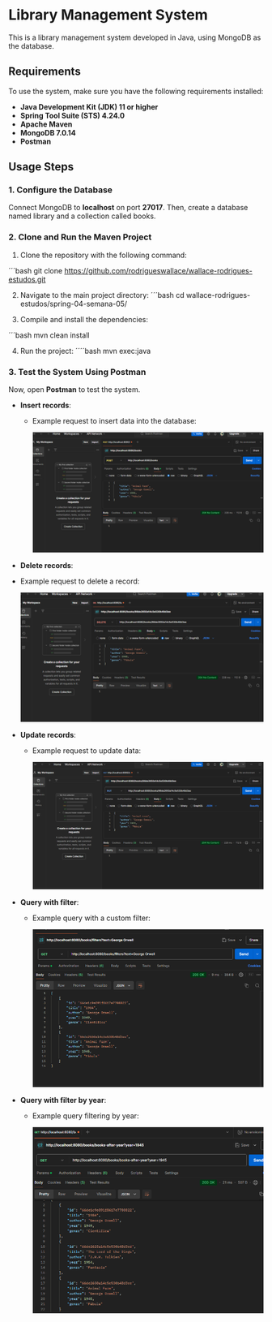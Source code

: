 # Library Management System

This is a library management system developed in Java, using MongoDB as the database.

## Requirements

To use the system, make sure you have the following requirements installed:

- **Java Development Kit (JDK) 11 or higher**
- **Spring Tool Suite (STS) 4.24.0**
- **Apache Maven**
- **MongoDB 7.0.14**
- **Postman**

## Usage Steps

### 1. Configure the Database

Connect MongoDB to **localhost** on port **27017**. Then, create a database named library and a collection called books.

### 2. Clone and Run the Maven Project

1. Clone the repository with the following command:
   
   
´´´bash
   git clone https://github.com/rodrigueswallace/wallace-rodrigues-estudos.git


2. Navigate to the main project directory:
´´´bash
   cd wallace-rodrigues-estudos/spring-04-semana-05/

3. Compile and install the dependencies:
 
´´´bash
   mvn clean install

4. Run the project:
´´´´bash
   mvn exec:java


### 3. Test the System Using Postman

Now, open **Postman** to test the system.

- **Insert records**:
  - Example request to insert data into the database:
  
    ![Exemplo de Inserção](img/img_inserir.png)

-  **Delete records**:
  - Example request to delete a record:
  
    ![Exemplo de Deleção](img/img_deletar.png)

- **Update records**:
  - Example request to update data:
  
    ![Exemplo de Atualização](img/img_atualizar.png)

- **Query with filter**:
  - Example query with a custom filter:
  
    ![Exemplo de Consulta com Filtro](img/img_allFilter.png)

- **Query with filter by year**:
  - Example query filtering by year:
  
    ![Exemplo de Consulta por Ano](img/img_books-after-year.png)
